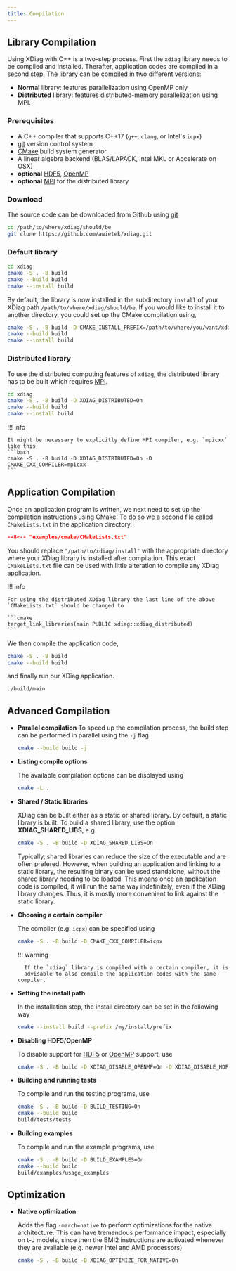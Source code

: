 ```yaml
---
title: Compilation
---
```


## Library Compilation

Using XDiag with C++ is a two-step process. First the `xdiag` library needs
to be compiled and installed. Therafter, application codes are compiled
in a second step. The library can be compiled in two different versions:

- **Normal** library: features parallelization using OpenMP only
- **Distributed** library: features distributed-memory parallelization using MPI. 

### Prerequisites

* A C++ compiler that supports C++17 (`g++`, `clang`, or Intel's `icpx`)
* [git](https://git-scm.com/) version control system
* [CMake](https://cmake.org/) build system generator 
* A linear algebra backend (BLAS/LAPACK, Intel MKL or Accelerate on OSX)
* **optional** [HDF5](https://www.hdfgroup.org/solutions/hdf5/), [OpenMP](https://www.openmp.org/)
* **optional** [MPI](https://en.wikipedia.org/wiki/Message_Passing_Interface) for the distributed library

### Download

The source code can be downloaded from Github using [git](https://git-scm.com/) 
```bash
cd /path/to/where/xdiag/should/be
git clone https://github.com/awietek/xdiag.git
```

### Default library
``` bash
cd xdiag
cmake -S . -B build
cmake --build build
cmake --install build
```
By default, the library is now installed in the subdirectory `install` of your XDiag path `/path/to/where/xdiag/should/be`. If you would like to install it to another directory, you could set up the CMake compilation using,
  
```bash
cmake -S . -B build -D CMAKE_INSTALL_PREFIX=/path/to/where/you/want/xdiag/installed
cmake --build build
cmake --install build
```

### Distributed library

To use the distributed computing features of `xdiag`, the distributed library has to be built which requires [MPI](https://en.wikipedia.org/wiki/Message_Passing_Interface).
``` bash
cd xdiag
cmake -S . -B build -D XDIAG_DISTRIBUTED=On
cmake --build build
cmake --install build
```

!!! info

    It might be necessary to explicitly define MPI compiler, e.g. `mpicxx` like this
    ```bash
    cmake -S . -B build -D XDIAG_DISTRIBUTED=On -D CMAKE_CXX_COMPILER=mpicxx
    ```
		
## Application Compilation

Once an application program is written, we next need to set up the compilation instructions using [CMake](https://cmake.org/). To do so we a second file called `CMakeLists.txt` in the application directory.

```cmake
--8<-- "examples/cmake/CMakeLists.txt"
```

You should replace `"/path/to/xdiag/install"` with the appropriate directory where your XDiag library is installed after compilation. This exact `CMakeLists.txt` file can be used with little alteration to compile any XDiag application.

!!! info

    For using the distributed XDiag library the last line of the above
    `CMakeLists.txt` should be changed to

    ```cmake
    target_link_libraries(main PUBLIC xdiag::xdiag_distributed)
    ```

We then compile the application code,

```bash
cmake -S . -B build
cmake --build build
```

and finally run our XDiag application.

```bash
./build/main
```
		
## Advanced Compilation

- **Parallel compilation**
    To speed up the compilation process, the build step can be performed in parallel using the `-j` flag

    ```bash
    cmake --build build -j
    ```

- **Listing compile options**

    The available compilation options can be displayed using
    ``` bash
    cmake -L .
    ```

- **Shared / Static libraries**

    XDiag can be built either as a static or shared library. By default, a static library is
    built. To build a shared library, use the option **XDIAG_SHARED_LIBS**, e.g.
    ``` bash
    cmake -S . -B build -D XDIAG_SHARED_LIBS=On
    ```
    Typically, shared libraries can reduce the size of the executable and are often prefered.
    However, when building an application and linking to a static library, the resulting
    binary can be used standalone, without the shared library needing to be loaded. This means
    once an application code is compiled, it will run the same way indefinitely, even if the
    XDiag library changes. Thus, it is mostly more convenient to link against the static library.

- **Choosing a certain compiler**

    The compiler (e.g. `icpx`) can be specified using
    ``` bash
    cmake -S . -B build -D CMAKE_CXX_COMPILER=icpx
    ```

    !!! warning 

        If the `xdiag` library is compiled with a certain compiler, it is
        advisable to also compile the application codes with the same compiler.

- **Setting the install path**

    In the installation step, the install directory can be set in the following way
    ```bash
    cmake --install build --prefix /my/install/prefix
    ```

- **Disabling HDF5/OpenMP**

    To disable support for [HDF5](https://www.hdfgroup.org/solutions/hdf5/)
    or [OpenMP](https://www.openmp.org/) support, use
    ```bash
    cmake -S . -B build -D XDIAG_DISABLE_OPENMP=On -D XDIAG_DISABLE_HDF5=On
    ```
    
- **Building and running tests**

    To compile and run the testing programs, use
    ``` bash
    cmake -S . -B build -D BUILD_TESTING=On
    cmake --build build
    build/tests/tests
    ```

- **Building examples**

    To compile and run the example programs, use
    ``` bash
    cmake -S . -B build -D BUILD_EXAMPLES=On
    cmake --build build
    build/examples/usage_examples
    ```


## Optimization


- **Native optimization**

	Adds the flag `-march=native` to perform optimizations for the native architecture. This can have tremendous performance impact, especially on t-J models, since then the BMI2 instructions are activated whenever they are available (e.g. newer Intel and AMD processors)
    ``` bash
    cmake -S . -B build -D XDIAG_OPTIMIZE_FOR_NATIVE=On
    ```
